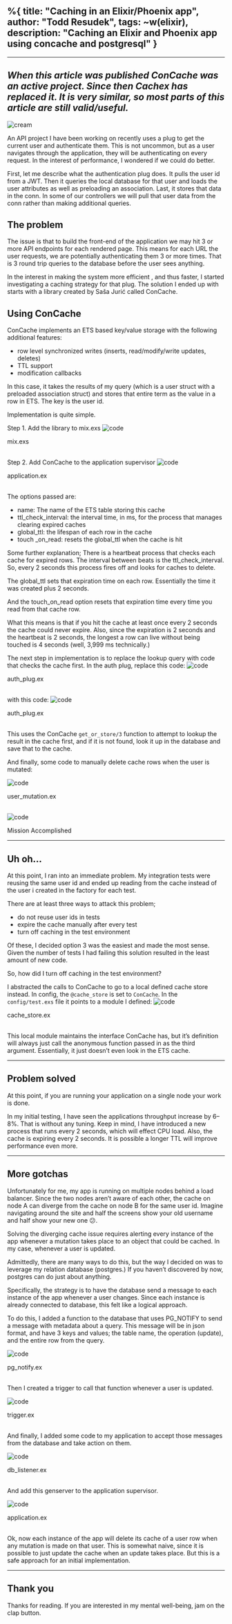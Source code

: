 %{
  title: "Caching in an Elixir/Phoenix app",
  author: "Todd Resudek",
  tags: ~w(elixir),
  description: "Caching an Elixir and Phoenix app using concache and postgresql"
}
---
---
_When this article was published ConCache was an active project. Since then Cachex has replaced it. It is very similar, so most parts of this article are still valid/useful._
---

![cream](../images/cream.jpeg)

An API project I have been working on recently uses a plug to get the current user and authenticate them. This is not uncommon, but as a user navigates through the application, they will be authenticating on every request. In the interest of performance, I wondered if we could do better.

First, let me describe what the authentication plug does. It pulls the user id from a JWT. Then it queries the local database for that user and loads the user attributes as well as preloading an association. Last, it stores that data in the conn. In some of our controllers we will pull that user data from the conn rather than making additional queries.

## The problem

The issue is that to build the front-end of the application we may hit 3 or more API endpoints for each rendered page. This means for each URL the user requests, we are potentially authenticating them 3 or more times. That is 3 round trip queries to the database before the user sees anything.

In the interest in making the system more efficient , and thus faster, I started investigating a caching strategy for that plug. The solution I ended up with starts with a library created by Saša Jurić called ConCache.

## Using ConCache

ConCache implements an ETS based key/value storage with the following additional features:

- row level synchronized writes (inserts, read/modify/write updates, deletes)
- TTL support
- modification callbacks

In this case, it takes the results of my query (which is a user struct with a preloaded association struct) and stores that entire term as the value in a row in ETS. The key is the user id.

Implementation is quite simple.

Step 1. Add the library to mix.exs
![code](../images/cream-code1.png)
<figcaption>mix.exs</figcaption>

<br />

Step 2. Add ConCache to the application supervisor
![code](../images/cream-code2.png)
<figcaption>application.ex</figcaption>

<br />

The options passed are:

- name: The name of the ETS table storing this cache
- ttl_check_interval: the interval time, in ms, for the process that manages clearing expired caches
- global_ttl: the lifespan of each row in the cache
- touch _on_read: resets the global_ttl when the cache is hit

Some further explanation; There is a heartbeat process that checks each cache for expired rows. The interval between beats is the ttl_check_interval. So, every 2 seconds this process fires off and looks for caches to delete.

The global_ttl sets that expiration time on each row. Essentially the time it was created plus 2 seconds.

And the touch_on_read option resets that expiration time every time you read from that cache row.

What this means is that if you hit the cache at least once every 2 seconds the cache could never expire. Also, since the expiration is 2 seconds and the heartbeat is 2 seconds, the longest a row can live without being touched is 4 seconds (well, 3,999 ms technically.)

The next step in implementation is to replace the lookup query with code that checks the cache first. In the auth plug, replace this code:
![code](../images/cream-code3.png)
<figcaption>auth_plug.ex</figcaption>

<br />

with this code:
![code](../images/cream-code4.png)
<figcaption>auth_plug.ex</figcaption>

<br />

This uses the ConCache `get_or_store/3` function to attempt to lookup the result in the cache first, and if it is not found, look it up in the database and save that to the cache.

And finally, some code to manually delete cache rows when the user is mutated:

![code](../images/cream-code5.png)
<figcaption>user_mutation.ex</figcaption>

<br />

![code](../images/mission-accomplished.jpeg)
<figcaption>Mission Accomplished</figcaption>

---

## Uh oh…

At this point, I ran into an immediate problem. My integration tests were reusing the same user id and ended up reading from the cache instead of the user i created in the factory for each test.

There are at least three ways to attack this problem;

- do not reuse user ids in tests
- expire the cache manually after every test
- turn off caching in the test environment

Of these, I decided option 3 was the easiest and made the most sense. Given the number of tests I had failing this solution resulted in the least amount of new code.

So, how did I turn off caching in the test environment?

I abstracted the calls to ConCache to go to a local defined cache store instead. In config, the `@cache_store` is set to `ConCache`. In the `config/test.exs` file it points to a module I defined:
![code](../images/cream-code6.png)
<figcaption>cache_store.ex</figcaption>

<br />

This local module maintains the interface ConCache has, but it’s definition will always just call the anonymous function passed in as the third argument. Essentially, it just doesn’t even look in the ETS cache.

---

## Problem solved

At this point, if you are running your application on a single node your work is done.

In my initial testing, I have seen the applications throughput increase by 6–8%. That is without any tuning. Keep in mind, I have introduced a new process that runs every 2 seconds, which will effect CPU load. Also, the cache is expiring every 2 seconds. It is possible a longer TTL will improve performance even more.

---

## More gotchas

Unfortunately for me, my app is running on multiple nodes behind a load balancer. Since the two nodes aren’t aware of each other, the cache on node A can diverge from the cache on node B for the same user id. Imagine navigating around the site and half the screens show your old username and half show your new one 😕.

Solving the diverging cache issue requires alerting every instance of the app whenever a mutation takes place to an object that could be cached. In my case, whenever a user is updated.

Admittedly, there are many ways to do this, but the way I decided on was to leverage my relation database (postgres.) If you haven’t discovered by now, postgres can do just about anything.

Specifically, the strategy is to have the database send a message to each instance of the app whenever a user changes. Since each instance is already connected to database, this felt like a logical approach.

To do this, I added a function to the database that uses PG_NOTIFY to send a message with metadata about a query. This message will be in json format, and have 3 keys and values; the table name, the operation (update), and the entire row from the query.

![code](../images/cream-code7.png)
<figcaption>pg_notify.ex</figcaption>

<br />

Then I created a trigger to call that function whenever a user is updated.

![code](../images/cream-code8.png)
<figcaption>trigger.ex</figcaption>

<br />

And finally, I added some code to my application to accept those messages from the database and take action on them.

![code](../images/cream-code9.png)
<figcaption>db_listener.ex</figcaption>

<br />

And add this genserver to the application supervisor.

![code](../images/cream-code10.png)
<figcaption>application.ex</figcaption>

<br />

Ok, now each instance of the app will delete its cache of a user row when any mutation is made on that user. This is somewhat naive, since it is possible to just update the cache when an update takes place. But this is a safe approach for an initial implementation.

---

## Thank you

Thanks for reading. If you are interested in my mental well-being, jam on the clap button.